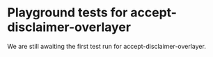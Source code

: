 # Playground tests for accept-disclaimer-overlayer
We are still awaiting the first test run for accept-disclaimer-overlayer.
